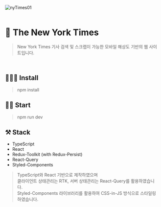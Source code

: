 ![nyTimes01](https://github.com/novice1993/ny-times/assets/130083496/9aeb9c20-ba57-4aaa-a455-c41b8e52badf)
<br/>
<br/>

# 🧾 The New York Times
> New York Times 기사 검색 및 스크랩이 가능한 모바일 해상도 기반의 웹 사이트입니다.
<br/>

## 🧑🏻‍💻 Install 
> npm install


## 🏃‍♂️ Start
> npm run dev


## ⚒ Stack
- TypeScript
- React
- Redux-Toolkit (with Redux-Persist)
- React-Query
- Styled-Components

> TypeScript와 React 기반으로 제작하였으며 </br>
클라이언트 상태관리는 RTK, 서버 상태관리는 React-Query를 활용하였습니다. </br>
Styled-Components 라이브러리를 활용하여 CSS-in-JS 방식으로 스타일링 하였습니다.
  
